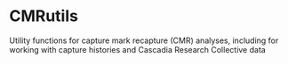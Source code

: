 # CMRutils
Utility functions for capture mark recapture (CMR) analyses, including for working 
with capture histories and Cascadia Research Collective data
